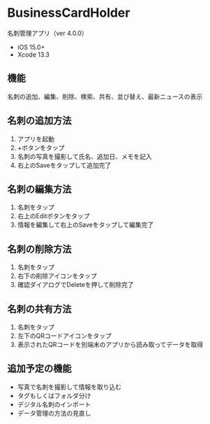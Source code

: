 # BusinessCardHolder
名刺管理アプリ（ver 4.0.0）
 - iOS 15.0+
 - Xcode 13.3

## 機能  
名刺の追加、編集、削除、検索、共有、並び替え、最新ニュースの表示
<br>

## 名刺の追加方法
 1. アプリを起動
 2. +ボタンをタップ
 3. 名刺の写真を撮影して氏名、追加日、メモを記入
 4. 右上のSaveをタップして追加完了

## 名刺の編集方法
 1. 名刺をタップ
 2. 右上のEditボタンをタップ
 3. 情報を編集して右上のSaveをタップして編集完了

## 名刺の削除方法
 1. 名刺をタップ
 2. 右下の削除アイコンをタップ
 3. 確認ダイアログでDeleteを押して削除完了

## 名刺の共有方法
 1. 名刺をタップ
 2. 左下のQRコードアイコンをタップ
 3. 表示されたQRコードを別端末のアプリから読み取ってデータを取得

## 追加予定の機能
- 写真で名刺を撮影して情報を取り込む
- タグもしくはフォルダ分け
- デジタル名刺のインポート
- データ管理の方法の見直し
